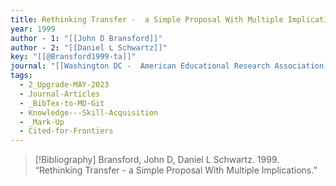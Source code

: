 ```yaml
---
title: Rethinking Transfer -  a Simple Proposal With Multiple Implications
year: 1999
author - 1: "[[John D Bransford]]"
author - 2: "[[Daniel L Schwartz]]"
key: "[[@Bransford1999-ta]]"
journal: "[[Washington DC -  American Educational Research Association]]"
tags:
  - 2_Upgrade-MAY-2023
  - Journal-Articles
  - _BibTex-to-MD-Git
  - Knowledge---Skill-Acquisition
  - _Mark-Up
  - Cited-for-Frontiers
---
```


> [!Bibliography]
> Bransford, John D, Daniel L Schwartz. 1999. “Rethinking Transfer -  a Simple Proposal With Multiple Implications.”